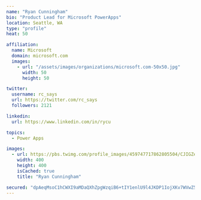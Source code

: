 ```yaml
---
name: "Ryan Cunningham"
bio: "Product Lead for Microsoft PowerApps"
location: Seattle, WA
type: "profile"
heat: 50

affiliation:
  name: Microsoft
  domain: microsoft.com
  images:
    - url: "/assets/images/organizations/microsoft.com-50x50.jpg"
      width: 50
      height: 50

twitter:
  username: rc_says
  url: https://twitter.com/rc_says
  followers: 2121

linkedin:
  url: https://www.linkedin.com/in/rycu

topics:
  - Power Apps

images:
  - url: https://pbs.twimg.com/profile_images/459747717862805504/CJIGZejd_400x400.png
    width: 400
    height: 400
    isCached: true
    title: "Ryan Cunningham"

secured: "dpAeqMsoC1hCWXI9aMDaQXhZpgWzqiB6+tIY1enlU9l4JKDP1IojXKv7WVwZ529N4oiSohX9VxEYMHvtNutiAHuRFglU0YQOuJ49kLTnjGvSFh5DjE6i4OZHVwWpht8Dna7Wockuu2ohBN1FWy+Sy7I5DYHga8909uG14Xcna3oUynks9PHQVKnEvxQtWighMgnhMnOgNQYC2JpS8nGFCZP+9p/ZbgSBQK7IzTpx621j64FU8GnQYK5+dL+JVy3dRwjlHfwvpJGRQfdv74TDZAweY7IHvv6R2SO+zGU5A+9iSE4fLj4X6jbI2YMF4hRDvbf+FOLq52ONGo+ZyKF05lKGWiwO+g3YJjSKUNSolk8OKQyyJkcfiKJ3YA89zpJkuqqlEuN9l5uTmE/eEe41cP+ZCVvj0frmYiN/PaWCclA=;jhQxkmGgVEaI7KvtqMy3uw=="
---
```


